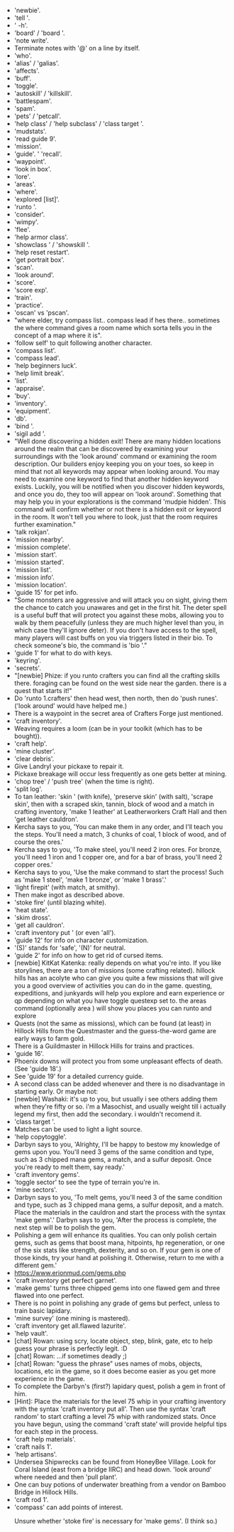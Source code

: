 * 'newbie'.
* 'tell <player name> <message>'.
* '<channel name> -h'.
* 'board' / 'board <name>'.
* 'note write'.
* Terminate notes with '@' on a line by itself.
* 'who'.
* 'alias' / 'galias'.
* 'affects'.
* 'buff'.
* 'toggle'.
* 'autoskill' / 'killskill'.
* 'battlespam'.
* 'spam'.
* 'pets' / 'petcall'.
* 'help class' / 'help subclass' / 'class target <name>'.
* 'mudstats'.
* 'read guide 9'.
* 'mission'.
* 'guide'.
' 'recall'.
* 'waypoint'.
* 'look in box'.
* 'lore'.
* 'areas'.
* 'where'.
* 'explored [list]'.
* 'runto <area name>'.
* 'consider'.
* 'wimpy'.
* 'flee'.
* 'help armor class'.
* 'showclass <class>' / 'showskill <skill name>'.
* 'help reset restart'.
* 'get portrait box'.
* 'scan'.
* 'look around'.
* 'score'.
* 'score exp'.
* 'train'.
* 'practice'.
* 'oscan' vs 'pscan'.
* "where elder, try compass list.. compass lead <place> if hes there..
sometimes the where command gives a room name which sorta tells you in the
concept of a map where it is".
* 'follow self' to quit following another character.
* 'compass list'.
* 'compass lead'.
* 'help beginners luck'.
* 'help limit break'.
* 'list'.
* 'appraise'.
* 'buy'.
* 'inventory'.
* 'equipment'.
* 'db'.
* 'bind <rune name> <object name>'.
* 'sigil add <name>'.
* "Well done discovering a hidden exit! There are many hidden locations around
the realm that can be discovered by examining your surroundings with the 'look
around' command or examining the room description. Our builders enjoy keeping
you on your toes, so keep in mind that not all keywords may appear when
looking around. You may need to examine one keyword to find that another
hidden keyword exists. Luckily, you will be notified when you discover hidden
keywords, and once you do, they too will appear on 'look around'. Something
that may help you in your explorations is the command 'mudpie hidden'. This
command will confirm whether or not there is a hidden exit or keyword in the
room. It won't tell you where to look, just that the room requires further
examination."
* 'talk rokjan'.
* 'mission nearby'.
* 'mission complete'.
* 'mission start'.
* 'mission started'.
* 'mission list'.
* 'mission info'.
* 'mission location'.
* 'guide 15' for pet info.
* "Some monsters are aggressive and will attack you on sight, giving them
the chance to catch you unawares and get in the first hit. The deter spell
is a useful buff that will protect you against these mobs, allowing you to
walk by them peacefully (unless they are much higher level than you, in
which case they'll ignore deter). If you don't have access to the spell,
many players will cast buffs on you via triggers listed in their bio. To
check someone's bio, the command is 'bio <player>'."
* 'guide 1' for what to do with keys.
* 'keyring'.
* 'secrets'.
* "[newbie] Phize: if you runto crafters you can find all the crafting skills
there. foraging can be found on the west side near the garden. there is a
quest that starts it!"
* Do 'runto 1.crafters' then head west, then north, then do 'push runes'.
('look around' would have helped me.)
* There is a waypoint in the secret area of Crafters Forge just mentioned.
* 'craft inventory'.
* Weaving requires a loom (can be in your toolkit (which has to be bought)).
* 'craft help'.
* 'mine cluster'.
* 'clear debris'.
* Give Landryl your pickaxe to repair it.
* Pickaxe breakage will occur less frequently as one gets better at mining.
* 'chop tree' / 'push tree' (when the time is right).
* 'split log'.
* To tan leather: 'skin <corpse>' (with knife), 'preserve skin' (with salt),
'scrape skin', then with a scraped skin, tannin, block of wood and a match
in crafting inventory, 'make 1 leather' at Leatherworkers Craft Hall and then
'get leather cauldron'. 
* Kercha says to you, 'You can make them in any order, and I'll teach you the
steps. You'll need a match, 3 chunks of coal, 1 block of wood, and of course
the ores.'
* Kercha says to you, 'To make steel, you'll need 2 iron ores. For bronze,
you'll need 1 iron and 1 copper ore, and for a bar of brass, you'll need 2
copper ores.'
* Kercha says to you, 'Use the make command to start the process! Such as
'make 1 steel', 'make 1 bronze', or 'make 1 brass'.'
* 'light firepit' (with match, at smithy).
* Then make ingot as described above.
* 'stoke fire' (until blazing white).
* 'heat state'.
* 'skim dross'.
* 'get all cauldron'.
* 'craft inventory put <item>' (or even 'all').
* 'guide 12' for info on character customization.
* '(S)' stands for 'safe', '(N)' for neutral.
* 'guide 2' for info on how to get rid of cursed items.
* [newbie] KitKat Katenka: really depends on what you're into. If you like
storylines, there are a ton of missions (some crafting related). hillock
hills has an acolyte who can give you quite a few missions that will give you
a good overview of activities you can do in the game. questing, expeditions,
and junkyards will help you explore and earn experience or qp depending on
what you have toggle questexp set to. the areas command (optionally area
<level>) will show you places you can runto and explore
* Quests (not the same as missions), which can be found (at least) in Hillock
Hills from the Questmaster and the guess-the-word game are early ways to farm
gold.
* There is a Guildmaster in Hillock Hills for trains and practices.
* 'guide 16'.
* Phoenix downs will protect you from some unpleasant effects of death. (See
'guide 18'.)
* See 'guide 19' for a detailed currency guide.
* A second class can be added whenever and there is no disadvantage in
starting early. Or maybe not:
* [newbie] Washaki: it's up to you, but usually i see others adding them when
they're fifty or so. i'm a Masochist, and usually weight till i actually
legend my first, then add the secondary. i wouldn't recomend it.
* 'class target <class or subclass>'.
* Matches can be used to light a light source.
* 'help copytoggle'.
* Darbyn says to you, 'Alrighty, I'll be happy to bestow my knowledge of gems
upon you. You'll need 3 gems of the same condition and type, such as 3
chipped mana gems, a match, and a sulfur deposit.  Once you're ready to melt
them, say ready.'
* 'craft inventory gems'.
* 'toggle sector' to see the type of terrain you're in.
* 'mine sectors'.
* Darbyn says to you, 'To melt gems, you'll need 3 of the same condition and
type, such as 3 chipped mana gems, a sulfur deposit, and a match. Place the
materials in the cauldron and start the process with the syntax 'make gems'.'
Darbyn says to you, 'After the process is complete, the next step will be to
polish the gem.
* Polishing a gem will enhance its qualities. You can only polish certain
gems, such as gems that boost mana, hitpoints, hp regeneration, or one of
the six stats like strength, dexterity, and so on.  If your gem is one of
those kinds, try your hand at polishing it. Otherwise, return to me with a
different gem.'
* https://www.erionmud.com/gems.php
* 'craft inventory get perfect garnet'.
* 'make gems' turns three chipped gems into one flawed gem and three flawed
into one perfect.
* There is no point in polishing any grade of gems but perfect, unless to
train basic lapidary.
* 'mine survey' (one mining is mastered).
* 'craft inventory get all.flawed lazurite'.
* 'help vault'.
* [chat] Rowan: using scry, locate object, step, blink, gate, etc to help
guess your phrase is perfectly legit. :D
* [chat] Rowan: ...if sometimes deadly ;)
* [chat] Rowan: "guess the phrase" uses names of mobs, objects, locations, etc
in the game, so it does become easier as you get more experience in the
game.
* To complete the Darbyn's (first?) lapidary quest, polish a gem in front of
him.
* [Hint]: Place the materials for the level 75 whip in your crafting inventory
with the syntax 'craft inventory put all'. Then use the syntax 'craft <item
type> <level> random' to start crafting a level 75 whip with randomized stats.
Once you have begun, using the command 'craft state' will provide helpful tips
for each step in the process.
* 'craft help materials'.
* 'craft nails 1'.
* 'help artisans'.
* Undersea Shipwrecks can be found from HoneyBee Village. Look for Coral
Island (east from a bridge IIRC) and head down. 'look around' where needed
and then 'pull plant'.
* One can buy potions of underwater breathing from a vendor on Bamboo Bridge
in Hillock Hills.
* 'craft rod 1'.
* 'compass' can add points of interest.

Unsure whether 'stoke fire' is necessary for 'make gems'. (I think so.)
